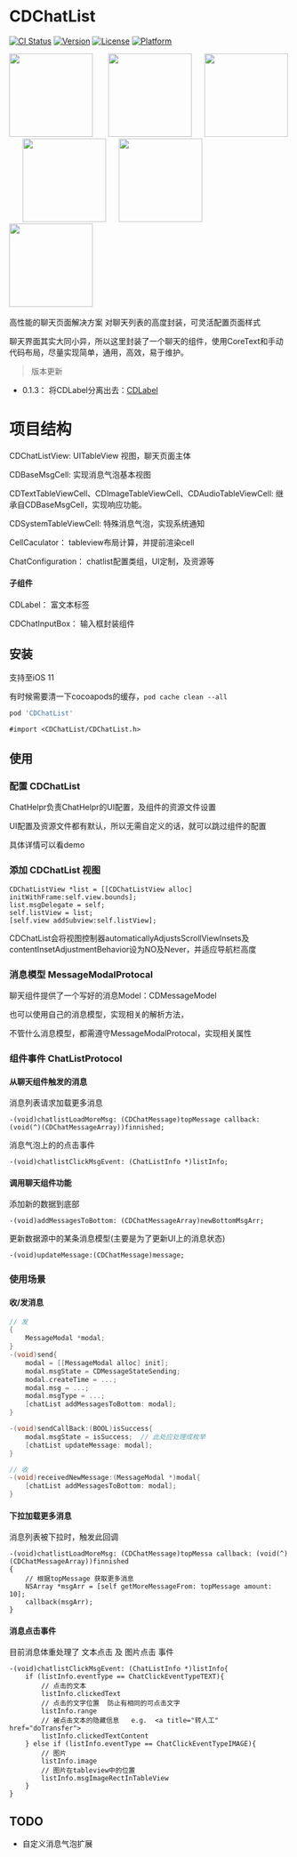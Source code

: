 # CDChatList

[![CI Status](http://img.shields.io/travis/chdo002/CDChatList.svg?style=flat)](https://travis-ci.org/chdo002/CDChatList)
[![Version](https://img.shields.io/cocoapods/v/CDChatList.svg?style=flat)](http://cocoapods.org/pods/CDChatList)
[![License](https://img.shields.io/cocoapods/l/CDChatList.svg?style=flat)](http://cocoapods.org/pods/CDChatList)
[![Platform](https://img.shields.io/cocoapods/p/CDChatList.svg?style=flat)](http://cocoapods.org/pods/CDChatList)



<img src="https://coding.net/u/chdo/p/CDResource/git/raw/master/static1.jpg" width="150"> &nbsp;&nbsp;&nbsp;&nbsp;&nbsp; <img src="https://coding.net/u/chdo/p/CDResource/git/raw/master/1313.jpg" width="150">&nbsp;&nbsp;&nbsp;&nbsp;&nbsp;
<img src="https://coding.net/u/chdo/p/CDResource/git/raw/master/static3.jpg" width="150">&nbsp;&nbsp;&nbsp;&nbsp;&nbsp; <img src="https://coding.net/u/chdo/p/CDResource/git/raw/master/static4.jpg" width="150">&nbsp;&nbsp;&nbsp;&nbsp;&nbsp; <img src="https://coding.net/u/chdo/p/CDResource/git/raw/master/static5.jpg" width="150">&nbsp;&nbsp;&nbsp;&nbsp;&nbsp; <img src="http://oi65.tinypic.com/2prcx34.jpg" width="150">&nbsp;&nbsp;&nbsp;&nbsp;&nbsp; 


高性能的聊天页面解决方案
对聊天列表的高度封装，可灵活配置页面样式

聊天界面其实大同小异，所以这里封装了一个聊天的组件，使用CoreText和手动代码布局，尽量实现简单，通用，高效，易于维护。

> 版本更新

* 0.1.3： 将CDLabel分离出去：[CDLabel](https://github.com/chdo002/cdlabel)

# 项目结构

CDChatListView: UITableView 视图，聊天页面主体

CDBaseMsgCell: 实现消息气泡基本视图

CDTextTableViewCell、CDImageTableViewCell、CDAudioTableViewCell: 继承自CDBaseMsgCell，实现响应功能。

CDSystemTableViewCell: 特殊消息气泡，实现系统通知

CellCaculator： tableview布局计算，并提前渲染cell

ChatConfiguration： chatlist配置类组，UI定制，及资源等

#### 子组件
CDLabel： 富文本标签

CDChatInputBox： 输入框封装组件

## 安装

支持至iOS 11

有时候需要清一下cocoapods的缓存，`pod cache clean --all`

```ruby
pod 'CDChatList'
```
```
#import <CDChatList/CDChatList.h>
```

## 使用

### 配置 CDChatList

ChatHelpr负责ChatHelpr的UI配置，及组件的资源文件设置

UI配置及资源文件都有默认，所以无需自定义的话，就可以跳过组件的配置

具体详情可以看demo

### 添加 CDChatList 视图

```
CDChatListView *list = [[CDChatListView alloc] initWithFrame:self.view.bounds];
list.msgDelegate = self;
self.listView = list;
[self.view addSubview:self.listView];
```

CDChatList会将视图控制器automaticallyAdjustsScrollViewInsets及contentInsetAdjustmentBehavior设为NO及Never，并适应导航栏高度

### 消息模型  MessageModalProtocal

聊天组件提供了一个写好的消息Model：CDMessageModel

也可以使用自己的消息模型，实现相关的解析方法，

不管什么消息模型，都需遵守MessageModalProtocal，实现相关属性

### 组件事件 ChatListProtocol

#### 从聊天组件触发的消息

消息列表请求加载更多消息

```
-(void)chatlistLoadMoreMsg: (CDChatMessage)topMessage callback: (void(^)(CDChatMessageArray))finnished;
```

消息气泡上的的点击事件

```
-(void)chatlistClickMsgEvent: (ChatListInfo *)listInfo;
```

#### 调用聊天组件功能

添加新的数据到底部

```
-(void)addMessagesToBottom: (CDChatMessageArray)newBottomMsgArr;
```

更新数据源中的某条消息模型(主要是为了更新UI上的消息状态)

```
-(void)updateMessage:(CDChatMessage)message;
```

### 使用场景

#### 收/发消息

```Objective-C
// 发
{
	MessageModal *modal;
}
-(void)send{
	modal = [[MessageModal alloc] init];
	modal.msgState = CDMessageStateSending;
	modal.createTime = ...;
	modal.msg = ...;
	modal.msgType = ...;
	[chatList addMessagesToBottom: modal];
}

-(void)sendCallBack:(BOOL)isSuccess{
	modal.msgState = isSuccess;  // 此处应处理成枚举
	[chatList updateMessage: modal];
}

// 收
-(void)receivedNewMessage:(MessageModal *)modal{
	[chatList addMessagesToBottom: modal];
}

```

#### 下拉加载更多消息
消息列表被下拉时，触发此回调

```
-(void)chatlistLoadMoreMsg: (CDChatMessage)topMessa callback: (void(^)(CDChatMessageArray))finnished
{
	// 根据topMessage 获取更多消息
	NSArray *msgArr = [self getMoreMessageFrom: topMessage amount: 10];
	callback(msgArr);
}
```

#### 消息点击事件

目前消息体重处理了 文本点击 及 图片点击 事件

```
-(void)chatlistClickMsgEvent: (ChatListInfo *)listInfo{
	if (listInfo.eventType == ChatClickEventTypeTEXT){
		// 点击的文本
		listInfo.clickedText
		// 点击的文字位置  防止有相同的可点击文字
		listInfo.range
		// 被点击文本的隐藏信息   e.g.  <a title="转人工" href="doTransfer">
		listInfo.clickedTextContent
	} else if (listInfo.eventType == ChatClickEventTypeIMAGE){
		// 图片
		listInfo.image
		// 图片在tableview中的位置
		listInfo.msgImageRectInTableView
	}
}
```



## TODO

- 自定义消息气泡扩展
